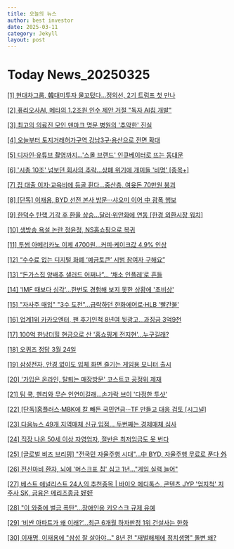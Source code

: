 ```yaml
---
title: 오늘의 뉴스
author: best investor
date: 2025-03-11
category: Jekyll
layout: post
---
```


# Today News_20250325

[[1]  현대차그룹, 韓대미투자 물꼬텄다…정의선, 2기 트럼프 첫 만나](http://v.daum.net/v/20250325064329359)

[[2]  퓨리오사AI, 메타의 1.2조원 인수 제안 거절 "독자 AI칩 개발"](http://v.daum.net/v/20250324155001562)

[[3]  최고의 의료진 모인 덴마크 명문 병원의 '추악한' 진실](http://v.daum.net/v/20240131174801559)

[[4]  오늘부터 토지거래허가구역 강남3구·용산으로 전면 확대](http://v.daum.net/v/20250324075403031)

[[5]  디자인·유튜브 촬영까지…'스몰 브랜드' 인큐베이터로 뜨는 동대문](http://v.daum.net/v/20250323182402843)

[[6]  '시총 10조' 넘보던 회사의 추락…상폐 위기에 개미들 '비명' [종목+]](http://v.daum.net/v/20250324161201536)

[[7]  집 대출 이자·교육비에 등골 휜다...중산층, 여윳돈 70만원 붕괴](http://v.daum.net/v/20250324140724541)

[[8]  [단독] 이재용, BYD 선전 본사 방문···샤오미 이어 中 광폭 행보](http://v.daum.net/v/20250324212716609)

[[9]  한덕수 탄핵 기각 후 환율 상승…달러·위안화에 연동 [한경 외환시장 워치]](http://v.daum.net/v/20250324160307154)

[[10]  생방송 욕설 논란 정윤정, NS홈쇼핑으로 복귀](http://v.daum.net/v/20250324105055319)

[[11]  투썸 아메리카노 이제 4700원…커피·케이크값 4.9% 인상](http://v.daum.net/v/20250324102007533)

[[12]  “수수료 없는 디지털 화폐 ‘예금토큰’ 시범 참여자 구해요”](http://v.daum.net/v/20250324151104897)

[[13]  “돈가스집 양배추 샐러드 어쩌나”… ‘채소 인플레’로 흔들](http://v.daum.net/v/20250324001614918)

[[14]  'IMF 때보다 심각'…한번도 경험해 보지 못한 상황에 '초비상'](http://v.daum.net/v/20250324171303989)

[[15]  "자사주 매입" "3수 도전"…급락하던 한화에어로·HLB '빨간불'](http://v.daum.net/v/20250324111455844)

[[16]  업계1위 카카오엔터, 팬 후기인척 8년여 뒷광고…과징금 3억9천](http://v.daum.net/v/20250324120032321)

[[17]  100억 한남더힐 현금으로 산 '홈쇼핑계 전지현'…누구길래?](http://v.daum.net/v/20250323165746131)

[[18]  오퀴즈 정답 3월 24일](http://v.daum.net/v/20230324180102095)

[[19]  삼성전자, 안경 없이도 입체 화면 즐기는 게임용 모니터 출시](http://v.daum.net/v/20250324184121816)

[[20]  '가입은 온라인, 탈퇴는 매장방문' 코스트코 공정위 제재](http://v.daum.net/v/20250324100021431)

[[21]  팀 쿡, 헨리와 무슨 인연이길래…손가락 브이 '다정한 투샷'](http://v.daum.net/v/20250324104204803)

[[22]  [단독]홈플러스·MBK에 칼 빼든 국민연금···TF 만들고 대응 검토 [시그널]](http://v.daum.net/v/20250324171142942)

[[23]  다음뉴스 49개 지역매체 신규 입점… 두번째는 경제매체 심사](http://v.daum.net/v/20250324103435354)

[[24]  직장 나온 50세 이상 자영업자, 절반은 최저임금도 못 번다](http://v.daum.net/v/20250323190303373)

[[25]  [글로벌 비즈 브리핑] "전국민 자율주행 시대"…中 BYD, 자율주행 무료로 푼다 外](http://v.daum.net/v/20250212044503288)

[[26]  전신마비 환자, 뇌에 '머스크표 칩' 심고 1년…"게임 실력 늘어"](http://v.daum.net/v/20250324083930093)

[[27]  베스트 애널리스트 24人의 추천종목 | 바이오 메디톡스, 콘텐츠 JYP '엄지척' 지주사 SK, 금융은 메리츠종금 好好](http://v.daum.net/v/20190118103904641)

[[28]  "이 와중에 벌금 폭탄"…장애인용 키오스크 규제 유예](http://v.daum.net/v/20250323180503546)

[[29]  ‘비싼 아파트가 왜 이래?’…최근 6개월 하자판정 1위 건설사는 한화](http://v.daum.net/v/20250324110004912)

[[30]  이재명, 이재용에 "삼성 잘 살아야…" 8년 전 "재벌해체에 정치생명" 돌변 왜?](http://v.daum.net/v/20250324193043889)

